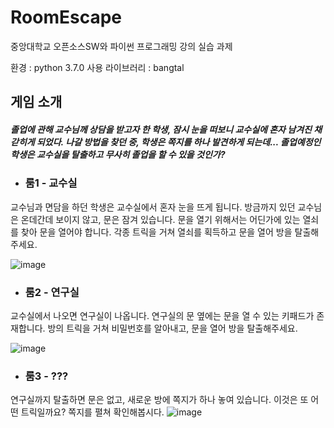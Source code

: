 # RoomEscape
중앙대학교 오픈소스SW와 파이썬 프로그래밍 강의 실습 과제

환경 : python 3.7.0
사용 라이브러리 : bangtal

게임 소개
---------

##### 졸업에 관해 교수님께 상담을 받고자 한 학생, 잠시 눈을 떠보니 교수실에 혼자 남겨진 채 갇히게 되었다. 나갈 방법을 찾던 중, 학생은 쪽지를 하나 발견하게 되는데... 졸업예정인 학생은 교수실을 탈출하고 무사히 졸업을 할 수 있을 것인가?

* ### 룸1 - 교수실
교수님과 면담을 하던 학생은 교수실에서 혼자 눈을 뜨게 됩니다. 방금까지 있던 교수님은 온데간데 보이지 않고, 문은 잠겨 있습니다. 문을 열기 위해서는 어딘가에 있는 열쇠를 찾아 문을 열어야 합니다. 각종 트릭을 거쳐 열쇠를 획득하고 문을 열어 방을 탈출해주세요.

![image](https://user-images.githubusercontent.com/30391819/93499559-1bf49300-f94e-11ea-911c-269419e3581a.png)

* ### 룸2 - 연구실
교수실에서 나오면 연구실이 나옵니다. 연구실의 문 옆에는 문을 열 수 있는 키패드가 존재합니다. 방의 트릭을 거쳐 비밀번호를 알아내고, 문을 열어 방을 탈출해주세요.

![image](https://user-images.githubusercontent.com/30391819/93499640-3890cb00-f94e-11ea-8e57-afe695b699e8.png)

* ### 룸3 - ???
연구실까지 탈출하면 문은 없고, 새로운 방에 쪽지가 하나 놓여 있습니다. 이것은 또 어떤 트릭일까요? 쪽지를 펼쳐 확인해봅시다.
![image](https://user-images.githubusercontent.com/30391819/93499853-7857b280-f94e-11ea-9b56-fd308bf9d5a2.png)
